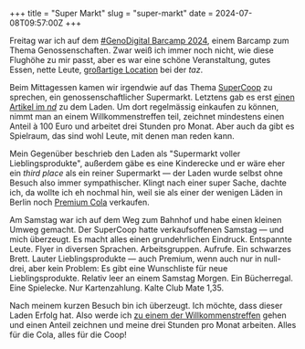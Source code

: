 +++
title = "Super Markt"
slug = "super-markt"
date = 2024-07-08T09:57:00Z
+++

Freitag war ich auf dem [#GenoDigital Barcamp 2024](https://genossenschaften.digital/barcamp-2024), einem Barcamp zum Thema Genossenschaften. Zwar weiß ich immer noch nicht, wie diese Flughöhe zu mir passt, aber es war eine schöne Veranstaltung, gutes Essen, nette Leute, [großartige Location](https://chaos.social/@zeitschlag/112734078670301702) bei der _taz_.

Beim Mittagessen kamen wir irgendwie auf das Thema [SuperCoop](https://supercoop.de) zu sprechen, ein genossenschaftlicher Supermarkt. Letztens gab es erst [einen Artikel im _nd_](https://www.nd-aktuell.de/artikel/1183362.genossenschaftlicher-supermarkt-supercoop-im-wedding-weg-von-psychologiepreisen.html) zu dem Laden. Um dort regelmässig einkaufen zu können, nimmt man an einem Willkommenstreffen teil, zeichnet mindestens einen Anteil à 100 Euro und arbeitet drei Stunden pro Monat. Aber auch da gibt es Spielraum, das sind wohl Leute, mit denen man reden kann.

Mein Gegenüber beschrieb den Laden als "Supermarkt voller Lieblingsprodukte", außerdem gäbe es eine Kinderecke und er wäre eher ein _third place_ als ein reiner Supermarkt — der Laden wurde selbst ohne Besuch also immer sympathischer. Klingt nach einer super Sache, dachte ich, da wollte ich eh nochmal hin, weil sie als einer der wenigen Läden in Berlin noch [Premium Cola](https://premium-kollektiv.de/cola/) verkaufen.

Am Samstag war ich auf dem Weg zum Bahnhof und habe einen kleinen Umweg gemacht. Der SuperCoop hatte verkaufsoffenen Samstag — und mich überzeugt. Es macht alles einen grundehrlichen Eindruck. Entspannte Leute. Flyer in diversen Sprachen. Arbeitsgruppen. Aufrufe. Ein schwarzes Brett. Lauter Lieblingsprodukte — auch Premium, wenn auch nur in null-drei, aber kein Problem: Es gibt eine Wunschliste für neue Lieblingsprodukte. Relativ leer an einem Samstag Morgen. Ein Bücherregal. Eine Spielecke. Nur Kartenzahlung. Kalte Club Mate 1,35.

Nach meinem kurzen Besuch bin ich überzeugt. Ich möchte, dass dieser Laden Erfolg hat. Also werde ich [zu einem der Willkommenstreffen](https://www.eventbrite.de/e/supercoop-willkommenstreffen-welcome-session-tickets-169946593837) gehen und einen Anteil zeichnen und meine drei Stunden pro Monat arbeiten. Alles für die Cola, alles für die Coop!

